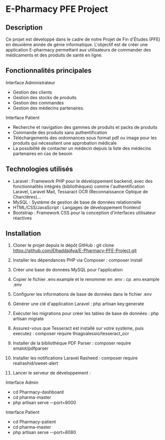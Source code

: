 # E-Pharmacy PFE Project

## Description
Ce projet est développé dans le cadre de notre Projet de Fin d'Études (PFE) en deuxième année de génie informatique. L'objectif est de créer une application E-pharmacy permettant aux utilisateurs de commander des médicaments et des produits de santé en ligne.

## Fonctionnalités principales
Interface Administrateur
- Gestion des clients
- Gestion des stocks de produits
- Gestion des commandes
- Gestion des médecins partenaires.

Interface Patient
- Recherche et navigation des gammes de produits et packs de produits
- Commande des produits sans authentification
- Téléchargements des ordonnances sous format pdf ou image pour les produits qui nécessitent une approbation médicale
- La possibilité de contacter un médecin depuis la liste des médecins partenaires en cas de besoin

## Technologies utilisés
- Laravel : Framework PHP pour le développement backend, avec des fonctionnalités intégrés (bibliothèques) comme l'authentification Laravel, Laravel Mail, Tessaract OCR (Reconnaissance Optique de Charctères)...
- MySQL : Système de gestion de base de données relationnelle
- HTML/CSS/JavaScript : Langages de développement frontend
- Bootstrap : Framework CSS pour la conception d'interfaces utilisateur réactives

## Installation
1. Cloner le projet depuis le dépôt GitHub :
git clone https://github.com/ElhaddajAya/E-Pharmacy-PFE-Project.git

2. Installer les dépendances PHP via Composer :
composer install

3. Créer une base de données MySQL pour l'application

4. Copier le fichier .env.example et le renommer en .env :
cp .env.example .env

6. Configurer les informations de base de données dans le fichier .env

7. Générer une clé d'application Laravel :
php artisan key:generate

8. Exécuter les migrations pour créer les tables de base de données :
php artisan migrate

9. Assurez-vous que Tesseract est installé sur votre système, puis executez :
composer require thiagoalessio/tesseract_ocr  

10. Installer de la bibliothèque PDF Parser :
composer require smalot/pdfparser

11. Installer les notifications Laravel Rasheed :
composer require realrashid/sweet-alert     

12. Lancer le serveur de développement :

Interface Admin
- cd Pharmacy-dashboard
- cd pharma-master
- php artisan serve --port=8000

Interface Patient
- cd Pharmacy-patient
- cd pharma-master
- php artisan serve --port=8080
